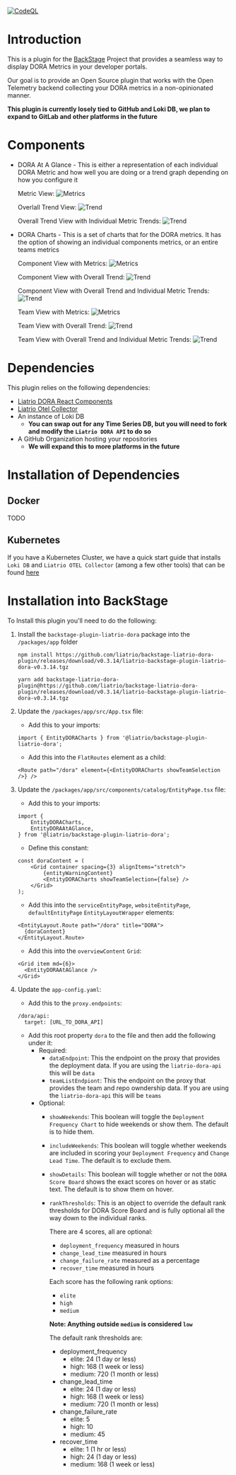 [![CodeQL](https://github.com/liatrio/backstage-liatrio-dora-plugin/actions/workflows/codeql.yml/badge.svg?branch=codeql)](https://github.com/liatrio/backstage-liatrio-dora-plugin/actions/workflows/codeql.yml)

# Introduction

This is a plugin for the [BackStage](https://backstage.io/) Project that provides a seamless way to display DORA Metrics in your developer portals.

Our goal is to provide an Open Source plugin that works with the Open Telemetry backend collecting your DORA metrics in a non-opinionated manner.

**This plugin is currently losely tied to GitHub and Loki DB, we plan to expand to GitLab and other platforms in the future**

# Components

* DORA At A Glance - This is either a representation of each individual DORA Metric and how well you are doing or a trend graph depending on how you configure it

	Metric View:
	![Metrics](/screenshots/ranked/atAGlance.png?raw=true "Metrics")

	Overlall Trend View:
	![Trend](/screenshots/trend/atAGlance.png?raw=true "Trend")

	Overall Trend View with Individual Metric Trends:
	![Trend](/screenshots/trend/atAGlanceIndividual.png?raw=true "Trend")

* DORA Charts - This is a set of charts that for the DORA metrics.  It has the option of showing an individual components metrics, or an entire teams metrics

	Component View with Metrics:
	![Metrics](/screenshots/ranked/tab.png?raw=true "Metrics")

	Component View with Overall Trend:
	![Trend](/screenshots/trend/tab.png?raw=true "Trend")

	Component View with Overall Trend and Individual Metric Trends:
	![Trend](/screenshots/trend/tabIndividual.png?raw=true "Trend")

	Team View with Metrics:
	![Metrics](/screenshots/ranked/teamView.png?raw=true "Metrics")

	Team View with Overall Trend:
	![Trend](/screenshots/trend/teamView.png?raw=true "Trend")

	Team View with Overall Trend and Individual Metric Trends:
	![Trend](/screenshots/trend/teamViewIndividual.png?raw=true "Trend")

# Dependencies

This plugin relies on the following dependencies:

* [Liatrio DORA React Components](https://github.com/liatrio/react-dora-charts)
* [Liatrio Otel Collector](https://github.com/liatrio/liatrio-otel-collector)
* An instance of Loki DB
  * **You can swap out for any Time Series DB, but you will need to fork and modify the `Liatrio DORA API` to do so**
* A GitHub Organization hosting your repositories
  * **We will expand this to more platforms in the future**

# Installation of Dependencies

## Docker

TODO

## Kubernetes

If you have a Kubernetes Cluster, we have a quick start guide that installs `Loki DB` and `Liatrio OTEL Collector` (among a few other tools) that can be found [here](https://github.com/liatrio/tag-o11y-quick-start-manifests)

# Installation into BackStage

To Install this plugin you'll need to do the following:

1. Install the `backstage-plugin-liatrio-dora` package into the `/packages/app` folder

    ```
	npm install https://github.com/liatrio/backstage-liatrio-dora-plugin/releases/download/v0.3.14/liatrio-backstage-plugin-liatrio-dora-v0.3.14.tgz

	yarn add backstage-liatrio-dora-plugin@https://github.com/liatrio/backstage-liatrio-dora-plugin/releases/download/v0.3.14/liatrio-backstage-plugin-liatrio-dora-v0.3.14.tgz
	```

2. Update the `/packages/app/src/App.tsx` file:
    * Add this to your imports:
	```
	import { EntityDORACharts } from '@liatrio/backstage-plugin-liatrio-dora';
	```

	* Add this into the `FlatRoutes` element as a child:
	```
	<Route path="/dora" element={<EntityDORACharts showTeamSelection />} />
	```

3. Update the `/packages/app/src/components/catalog/EntityPage.tsx` file:
    * Add this to your imports:
	```
	import {
		EntityDORACharts,
		EntityDORAAtAGlance,
	} from '@liatrio/backstage-plugin-liatrio-dora';
	```

	* Define this constant:
	```
	const doraContent = (
		<Grid container spacing={3} alignItems="stretch">
			{entityWarningContent}
			<EntityDORACharts showTeamSelection={false} />
		</Grid>
	);
	```

	* Add this into the `serviceEntityPage`, `websiteEntityPage`, `defaultEntityPage` `EntityLayoutWrapper` elements:
	```
	<EntityLayout.Route path="/dora" title="DORA">
      {doraContent}
    </EntityLayout.Route>
	```

	* Add this into the `overviewContent` `Grid`:
	```
	<Grid item md={6}>
      <EntityDORAAtAGlance />
    </Grid>
	```

4. Update the `app-config.yaml`:
    * Add this to the `proxy.endpoints`:
	```
	/dora/api:
      target: [URL_TO_DORA_API]
	```

    * Add this root property `dora` to the file and then add the following under it:
		* Required:
			* `dataEndpoint`: This the endpoint on the proxy that provides the deployment data.  If you are using the `liatrio-dora-api` this will be `data`
			* `teamListEndpiont`: This the endpoint on the proxy that provides the team and repo owndership data.  If you are using the `liatrio-dora-api` this will be `teams`
		* Optional:
			* `showWeekends`: This boolean will toggle the `Deployment Frequency Chart` to hide weekends or show them.  The default is to hide them.
			* `includeWeekends`: This boolean will toggle whether weekends are included in scoring your `Deployment Frequency` and `Change Lead Time`.  The default is to exclude them.
			* `showDetails`: This boolean will toggle whether or not the `DORA Score Board` shows the exact scores on hover or as static text.  The default is to show them on hover.
			* `rankThresholds`: This is an object to override the default rank thresholds for DORA Score Board and is fully optional all the way down to the individual ranks.

		      There are 4 scores, all are optional:
			  * `deployment_frequency` measured in hours
			  * `change_lead_time` measured in hours
			  * `change_failure_rate` measured as a percentage
			  * `recover_time` measured in hours

			  Each score has the following rank options:
			  * `elite`
			  * `high`
			  * `medium`

			  **Note: Anything outside `medium` is considered `low`**

			  The default rank thresholds are:
			  * deployment_frequency
			  	* elite: 24 (1 day or less)
				* high: 168 (1 week or less)
				* medium: 720 (1 month or less)
			  * change_lead_time
			  	* elite: 24 (1 day or less)
				* high: 168 (1 week or less)
				* medium: 720 (1 month or less)
			  * change_failure_rate
			  	* elite: 5
				* high: 10
				* medium: 45
			  * recover_time
			  	* elite: 1 (1 hr or less)
				* high: 24 (1 day or less)
				* medium: 168 (1 week or less)
